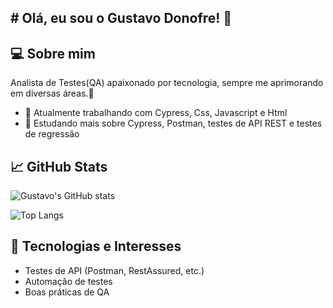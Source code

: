 ## # Olá, eu sou o Gustavo Donofre! 👋

## 💻 Sobre mim
Analista de Testes(QA) apaixonado por tecnologia, sempre me aprimorando em diversas áreas.👋

- 🔭 Atualmente trabalhando com Cypress, Css, Javascript e Html
- 🌱 Estudando mais sobre Cypress, Postman, testes de API REST e testes de regressão
## 📈 GitHub Stats

![Gustavo's GitHub stats](https://github-readme-stats.vercel.app/api?username=gustavodonofre&show_icons=true&theme=tokyonight)

![Top Langs](https://github-readme-stats.vercel.app/api/top-langs/?username=gustavodonofre&layout=compact&theme=tokyonight)

## 🧪 Tecnologias e Interesses

- Testes de API (Postman, RestAssured, etc.)
- Automação de testes
- Boas práticas de QA
<!--
**GustavoDonofre/GustavoDonofre** is a ✨ _special_ ✨ repository because its `README.md` (this file) appears on your GitHub profile.

Here are some ideas to get you started:

- 🔭 I’m currently working on ...
- 🌱 I’m currently learning ...
- 👯 I’m looking to collaborate on ...
- 🤔 I’m looking for help with ...
- 💬 Ask me about ...
- 📫 How to reach me: ...
- 😄 Pronouns: ...
- ⚡ Fun fact: ...
-->
